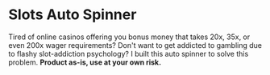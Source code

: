 # Slots Auto Spinner
Tired of online casinos offering you bonus money that takes 20x, 35x, or even 200x wager requirements? Don't want to get addicted
to gambling due to flashy slot-addiction psychology? I built this auto spinner to solve this problem. **Product as-is, use at your own risk.**
